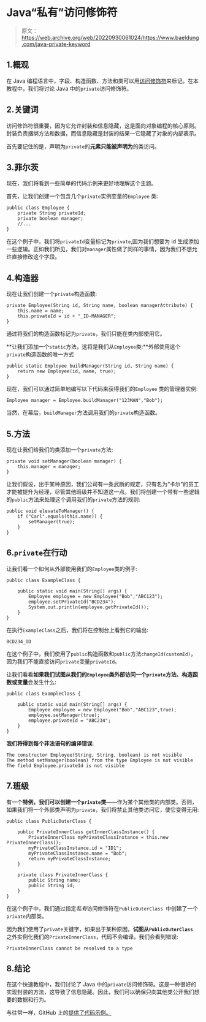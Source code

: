 # Java“私有”访问修饰符

> 原文：<https://web.archive.org/web/20220930061024/https://www.baeldung.com/java-private-keyword>

## 1.概观

在 Java 编程语言中，字段、构造函数、方法和类可以用[访问修饰符](/web/20221128041817/https://www.baeldung.com/java-access-modifiers)来标记。在本教程中，我们将讨论 Java 中的`private`访问修饰符。

## 2.关键词

访问修饰符很重要，因为它允许封装和信息隐藏，这是面向对象编程的核心原则。封装负责捆绑方法和数据，而信息隐藏是封装的结果—它隐藏了对象的内部表示。

首先要记住的是，声明为`private`的**元素只能被声明为**的类访问。

## 3.菲尔茨

现在，我们将看到一些简单的代码示例来更好地理解这个主题。

首先，让我们创建一个包含几个`private`实例变量的`Employee` 类:

```
public class Employee {
    private String privateId;
    private boolean manager;
    //...
}
```

在这个例子中，我们将`privateId`变量标记为`private`,因为我们想要为 id 生成添加一些逻辑。正如我们所见，我们对`manager`属性做了同样的事情，因为我们不想允许直接修改这个字段。

## 4.构造器

现在让我们创建一个`private`构造函数:

```
private Employee(String id, String name, boolean managerAttribute) {
    this.name = name;
    this.privateId = id + "_ID-MANAGER";
}
```

通过将我们的构造函数标记为`private`，我们只能在类内部使用它。

**让我们添加一个`static`方法，这将是我们从`Employee`类:**外部使用这个`private`构造函数的唯一方式

```
public static Employee buildManager(String id, String name) {
    return new Employee(id, name, true);
}
```

现在，我们可以通过简单地编写以下代码来获得我们的`Employee` 类的管理器实例:

```
Employee manager = Employee.buildManager("123MAN","Bob");
```

当然，在幕后，`buildManager`方法调用我们的`private`构造函数。

## 5.方法

现在让我们给我们的类添加一个`private`方法:

```
private void setManager(boolean manager) {
    this.manager = manager;
}
```

让我们假设，出于某种原因，我们公司有一条武断的规定，只有名为“卡尔”的员工才能被提升为经理，尽管其他班级并不知道这一点。我们将创建一个带有一些逻辑的`public`方法来处理这个调用我们的`private`方法的规则:

```
public void elevateToManager() {
    if ("Carl".equals(this.name)) {
        setManager(true);
    }
}
```

## 6.`private`在行动

让我们看一个如何从外部使用我们的`Employee`类的例子:

```
public class ExampleClass {

    public static void main(String[] args) {
        Employee employee = new Employee("Bob","ABC123");
        employee.setPrivateId("BCD234");
        System.out.println(employee.getPrivateId());
    }
}
```

在执行`ExampleClass`之后，我们将在控制台上看到它的输出:

```
BCD234_ID
```

在这个例子中，我们使用了`public`构造函数和`public`方法`changeId(customId)`，因为我们不能直接访问`private`变量`privateId`。

让我们看看**如果我们试图从我们的`Employee`类外部访问一个`private`方法、构造函数或变量**会发生什么:

```
public class ExampleClass {

    public static void main(String[] args) {
        Employee employee = new Employee("Bob","ABC123",true);
        employee.setManager(true);
        employee.privateId = "ABC234";
    }
}
```

**我们将得到每个非法语句的编译错误**:

```
The constructor Employee(String, String, boolean) is not visible
The method setManager(boolean) from the type Employee is not visible
The field Employee.privateId is not visible
```

## 7.班级

有一个**特例，我们可以创建一个`private`类**——作为某个其他类的内部类。否则，如果我们将一个外部类声明为`private`，我们将禁止其他类访问它，使它变得无用:

```
public class PublicOuterClass {

    public PrivateInnerClass getInnerClassInstance() {
        PrivateInnerClass myPrivateClassInstance = this.new PrivateInnerClass();
        myPrivateClassInstance.id = "ID1";
        myPrivateClassInstance.name = "Bob";
        return myPrivateClassInstance;
    }

    private class PrivateInnerClass {
        public String name;
        public String id;
    }
}
```

在这个例子中，我们通过指定*私有*访问修饰符在`PublicOuterClass `中创建了一个`private`内部类。

因为我们使用了`private`关键字，如果出于某种原因，**试图从`PublicOuterClass`** 之外实例化我们的`PrivateInnerClass`，代码不会编译，我们会看到错误:

```
PrivateInnerClass cannot be resolved to a type
```

## 8.结论

在这个快速教程中，我们讨论了 Java 中的`private`访问修饰符。这是一种很好的实现封装的方法，这导致了信息隐藏。因此，我们可以确保只向其他类公开我们想要的数据和行为。

与往常一样，GitHub 上的[提供了代码示例。](https://web.archive.org/web/20221128041817/https://github.com/eugenp/tutorials/tree/master/core-java-modules/core-java-lang-oop-modifiers)